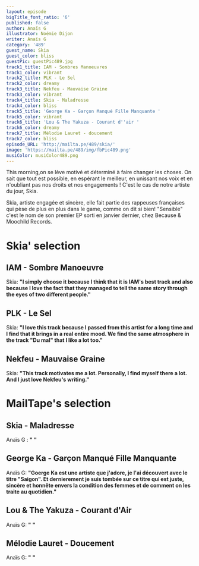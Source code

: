 ```yaml
---
layout: episode
bigTitle_font_ratio: '6'
published: false
author: Anaïs G
illustrator: Noémie Dijon
writer: Anaïs G
category: '489'
guest_name: Skia
guest_color: bliss
guestPic: guestPic489.jpg
track1_title: IAM - Sombres Manoeuvres
track1_color: vibrant
track2_title: PLK - Le Sel
track2_color: dreamy
track3_title: Nekfeu - Mauvaise Graine
track3_color: vibrant
track4_title: Skia - Maladresse
track4_color: bliss
track5_title: 'George Ka - Garçon Manqué Fille Manquante '
track5_color: vibrant
track6_title: 'Lou & The Yakuza - Courant d''air '
track6_color: dreamy
track7_title: Mélodie Lauret - doucement
track7_color: bliss
episode_URL: 'http://mailta.pe/489/skia/'
image: 'https://mailta.pe/489/img/fbPic489.png'
musiColor: musiColor489.png
---
```

<p id="introduction">This morning,on se lève motivé et déterminé à faire changer les choses. On sait que tout est possible, en espérant le meilleur, en unissant nos voix et en n'oubliant pas nos droits et nos engagements ! C'est le cas de notre artiste du jour, Skia. 
  
Skia, artiste engagée et sincère, elle fait partie des rappeuses françaises qui pèse de plus en plus dans le game, comme on dit si bien! "Sensible" c'est le nom de son premier EP sorti en janvier dernier, chez Because & Moochild Records.
</p>

# Skia' selection

## IAM - Sombre Manoeuvre
Skia: **"**I simply choose it because I think that it is IAM's best track and also because I love the fact that they managed to tell the same story through the eyes of two different people.**"**

## PLK - Le Sel
Skia: **"**I love this track because I passed from this artist for a long time and I find that it brings in a real entire mood. We find the same atmosphere in the track "Du mal" that I like a lot too.**"**

## Nekfeu - Mauvaise Graine
Skia: **"**This track motivates me a lot. Personally, I find myself there a lot. And I just love Nekfeu's writing.**"**

# MailTape's selection

## Skia - Maladresse
Anaïs G : **"** **"**  

## George Ka - Garçon Manqué Fille Manquante
Anaïs G: **"**Goerge Ka est une artiste que j'adore, je l'ai découvert avec le titre "Saigon". Et dernierement je suis tombée sur ce titre qui est juste, sincère et honnête envers la condition des femmes et de comment on les traite au quotidien.**"**

## Lou & The Yakuza - Courant d'Air
Anaïs G: **"** **"**

## Mélodie Lauret - Doucement
Anaïs G: **"** **"**

<p id="outroduction"></p>
